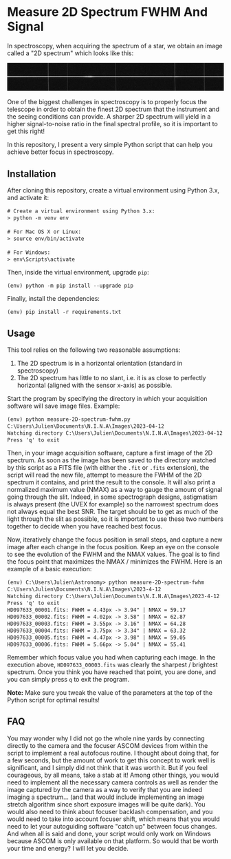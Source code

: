 # Measure 2D Spectrum FWHM And Signal

In spectroscopy, when acquiring the spectrum of a star, we obtain an image called a "2D spectrum" which looks like this:

![example of a 2D spectrum](2D-spectrum-example.jpg)

One of the biggest challenges in spectroscopy is to properly focus the telescope in order to obtain the finest 2D spectrum that the instrument and the seeing conditions can provide. A sharper 2D spectrum will yield in a higher signal-to-noise ratio in the final spectral profile, so it is important to get this right!

In this repository, I present a very simple Python script that can help you achieve better focus in spectroscopy.

## Installation

After cloning this repository, create a virtual environment using Python 3.x, and activate it:

```
# Create a virtual environment using Python 3.x:
> python -m venv env

# For Mac OS X or Linux:
> source env/bin/activate

# For Windows:
> env\Scripts\activate
```

Then, inside the virtual environment, upgrade `pip`:

```
(env) python -m pip install --upgrade pip
```

Finally, install the dependencies:

```
(env) pip install -r requirements.txt
```

## Usage

This tool relies on the following two reasonable assumptions:

1. The 2D spectrum is in a horizontal orientation (standard in spectroscopy)
2. The 2D spectrum has little to no slant, i.e. it is as close to perfectly horizontal (aligned with the sensor x-axis) as possible.

Start the program by specifying the directory in which your acquisition software will save image files. Example:

```
(env) python measure-2D-spectrum-fwhm.py C:\Users\Julien\Documents\N.I.N.A\Images\2023-04-12
Watching directory C:\Users\Julien\Documents\N.I.N.A\Images\2023-04-12
Press 'q' to exit
```

Then, in your image acquisition software, capture a first image of the 2D spectrum. As soon as the image has been saved to the directory watched by this script as a FITS file (with either the `.fit` or `.fits` extension), the script will read the new file, attempt to measure the FWHM of the 2D spectrum it contains, and print the result to the console. It will also print a normalized maximum value (NMAX) as a way to gauge the amount of signal going through the slit. Indeed, in some spectrograph designs, astigmatism is always present (the UVEX for example) so the narrowest spectrum does not always equal the best SNR. The target should be to get as much of the light through the slit as possible, so it is important to use these two numbers together to decide when you have reached best focus.

Now, iteratively change the focus position in small steps, and capture a new image after each change in the focus position. Keep an eye on the console to see the evolution of the FWHM and the NMAX values. The goal is to find the focus point that maximizes the NMAX / minimizes the FWHM. Here is an example of a basic execution:

```
(env) C:\Users\Julien\Astronomy> python measure-2D-spectrum-fwhm C:\Users\Julien\Documents\N.I.N.A\Images\2023-4-12
Watching directory C:\Users\Julien\Documents\N.I.N.A\Images\2023-4-12
Press 'q' to exit
HD097633_00001.fits: FWHM = 4.43px -> 3.94" | NMAX = 59.17
HD097633_00002.fits: FWHM = 4.02px -> 3.58" | NMAX = 62.87
HD097633_00003.fits: FWHM = 3.55px -> 3.16" | NMAX = 64.28
HD097633_00004.fits: FWHM = 3.75px -> 3.34" | NMAX = 63.32
HD097633_00005.fits: FWHM = 4.47px -> 3.98" | NMAX = 59.05
HD097633_00006.fits: FWHM = 5.66px -> 5.04" | NMAX = 55.41
```

Remember which focus value you had when capturing each image. In the execution above, `HD097633_00003.fits` was clearly the sharpest / brightest spectrum. Once you think you have reached that point, you are done, and you can simply press `q` to exit the program.

**Note:** Make sure you tweak the value of the parameters at the top of the Python script for optimal results!

## FAQ

You may wonder why I did not go the whole nine yards by connecting directly to the camera and the focuser ASCOM devices from within the script to implement a real autofocus routine. I thought about doing that, for a few seconds, but the amount of work to get this concept to work well is significant, and I simply did not think that it was worth it. But if you feel courageous, by all means, take a stab at it! Among other things, you would need to implement all the necessary camera controls as well as render the image captured by the camera as a way to verify that you are indeed imaging a spectrum... (and that would include implementing an image stretch algorithm since short exposure images will be quite dark). You would also need to think about focuser backlash compensation, and you would need to take into account focuser shift, which means that you would need to let your autoguiding software "catch up" between focus changes. And when all is said and done, your script would only work on Windows because ASCOM is only available on that platform. So would that be worth your time and energy? I will let you decide.
